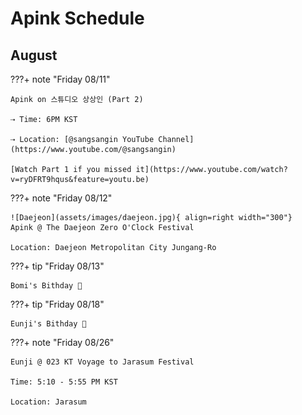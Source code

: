 # Apink Schedule

## August

???+ note "Friday 08/11"

    Apink on 스튜디오 상상인 (Part 2)

    ⇢ Time: 6PM KST

    ⇢ Location: [@sangsangin YouTube Channel](https://www.youtube.com/@sangsangin)

    [Watch Part 1 if you missed it](https://www.youtube.com/watch?v=ryDFRT9hqus&feature=youtu.be)

???+ note "Friday 08/12"

    ![Daejeon](assets/images/daejeon.jpg){ align=right width="300"}
    Apink @ The Daejeon Zero O'Clock Festival

    Location: Daejeon Metropolitan City Jungang-Ro

???+ tip "Friday 08/13"

    Bomi's Bithday 🎂

???+ tip "Friday 08/18"

    Eunji's Bithday 🎂

???+ note "Friday 08/26"

    Eunji @ 023 KT Voyage to Jarasum Festival

    Time: 5:10 - 5:55 PM KST

    Location: Jarasum
